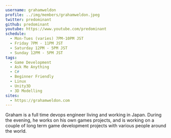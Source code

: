 ```yaml
---
username: grahamweldon
profile: ../img/members/grahamweldon.jpeg
twitter: predominant
github: predominant
youtube: https://www.youtube.com/predominant
schedule:
  - Mon-Tues (varies) 7PM-10PM JST
  - Friday 7PM - 11PM JST
  - Saturday 12PM - 5PM JST
  - Sunday 12PM - 5PM JST
tags:
  - Game Development
  - Ask Me Anything
  - C#
  - Beginner Friendly
  - Linux
  - Unity3D
  - 3D Modelling
sites:
  - https://grahamweldon.com
---
```


Graham is a full time devops engineer living and working in Japan. During the evening, he works on his own games projects, and is working on a couple of long term game development projects with various people around the world.
